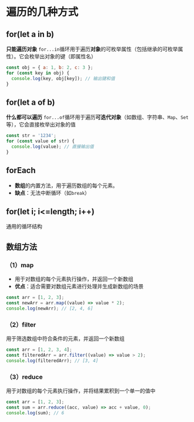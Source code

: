 # 遍历的几种方式
## for(let a in b)
**只能遍历对象**
`for...in`循环用于遍历**对象**的可枚举属性（包括继承的可枚举属性）。它会枚举出对象的键（即属性名）
```js
const obj = { a: 1, b: 2, c: 3 };
for (const key in obj) {
  console.log(key, obj[key]); // 输出键和值
}
```
## for(let a of b)
**什么都可以遍历**
`for...of`循环用于遍历**可迭代对象**（如数组、字符串、`Map`、`Set`等），它会直接枚举出对象的值
```js
const str = '1234';
for (const value of str) {
  console.log(value); // 直接输出值
}
```
## forEach
-   **数组**的内置方法，用于遍历数组的每个元素。    
-   **缺点**：无法中断循环（如`break`）

## for(let i; i<=length; i++)
通用的循环结构

## 数组方法
### （1）map
-   用于对数组的每个元素执行操作，并返回一个新数组
-   **优点**：适合需要对数组元素进行处理并生成新数组的场景
```js
const arr = [1, 2, 3];
const newArr = arr.map((value) => value * 2);
console.log(newArr); // [2, 4, 6]
```
### （2）filter
用于筛选数组中符合条件的元素，并返回一个新数组
```js
const arr = [1, 2, 3, 4];
const filteredArr = arr.filter((value) => value > 2);
console.log(filteredArr); // [3, 4]
```
### （3）reduce
用于对数组的每个元素执行操作，并将结果累积到一个单一的值中
```js
const arr = [1, 2, 3];
const sum = arr.reduce((acc, value) => acc + value, 0);
console.log(sum); // 6
```
<!--stackedit_data:
eyJoaXN0b3J5IjpbMTE2NTU1MDE0MiwtMjAyMzAxNzMsNTc3MD
QwNDM3XX0=
-->